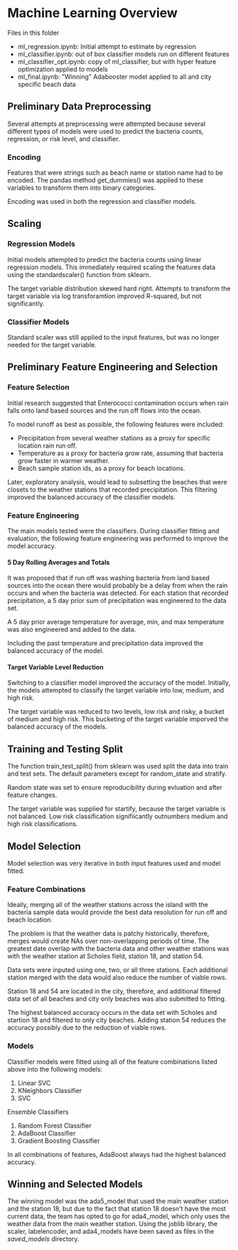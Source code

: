# Machine Learning Overview

Files in this folder
- ml_regression.ipynb: Initial attempt to estimate by regression
- ml_classifier.ipynb: out of box classifier models run on different features
- ml_classifier_opt.ipynb: copy of ml_classifier, but with hyper feature optimization applied to models
- ml_final.ipynb: "Winning" Adabooster model applied to all and city specific beach data

## Preliminary Data Preprocessing

Several attempts at preprocessing were attempted because several different types of models were used to predict the bacteria counts, regression,  or risk level, and  classifier.

### Encoding

Features that were strings such as beach name or station name had to be encoded. The pandas method get_dummies() was applied to these variables to transform them into binary categories.

Encoding was used in both the regression and classifier models.

## Scaling

### Regression Models

Initial models attempted to predict the bacteria counts using linear regression models. This immediately required scaling the features data using the standardscaler() function from sklearn.

The target variable distribution skewed hard right. Attempts to transform the target variable via log transforamtion improved R-squared, but not significantly.

### Classifier Models

Standard scaler was still applied to the input features, but was no longer needed for the target variable.

## Preliminary Feature Engineering and Selection

### Feature Selection

Initial research suggested that Enterococci contamination occurs when rain falls onto land based sources and the run off flows into the ocean. 

To model runoff as best as possible, the following features were included:
- Precipitation from several weather stations as a proxy for specific location rain run off.
- Temperature as a proxy for bacteria grow rate, assuming that bacteria grow faster in warmer weather.
- Beach sample station ids, as a proxy for beach locations.

Later, exploratory analysis, would lead to subsetting the beaches that were closets to the weather stations that recorded precipitation. This filtering improved the balanced accuracy of the classifier models.

### Feature Engineering

The main models tested were the classifiers. During classifier fitting and evaluation, the following feature engineering was performed to improve the model accuracy.

#### 5 Day Rolling Averages and Totals

It was proposed that if run off was washing bacteria from land based sources into the ocean there would probably be a delay from when the rain occurs and when the bacteria was detected. For each station that recorded precipitation, a 5 day prior sum of precipitation was engineered to the data set.

A 5 day prior average temperature for average, min, and max temperature was also engineered and added to the data.

Including the past temperature and precipitation data improved the balanced accuracy of the model.

#### Target Variable Level Reduction

Switching to a classifier model improved the accuracy of the model. Initially, the models attempted to classify the target variable into low, medium, and high risk. 

The target variable was reduced to two levels, low risk and risky, a bucket of medium and high risk. This bucketing of the target variable imporved the balanced accuracy of the models.

## Training and Testing Split

The function train_test_split() from sklearn was used split the data into train and test sets. The default parameters except for random_state and stratify.

Random state was set to ensure reproducibility during evluation and after feature changes.

The target variable was supplied for startify, because the target variable is not balanced. Low risk classification signifiicantly outnumbers medium and high risk classifications.

## Model Selection

Model selection was very iterative in both input features used and model fitted. 

### Feature Combinations

Ideally, merging all of the weather stations across the island with the bacteria sample data would provide the best data resolution for run off and beach location. 

The problem is that the weather data is patchy historically, therefore, merges would create NAs over non-overlapping periods of time. The greatest date overlap with the bacteria data and other weather stations was with the weather station at Scholes field, station 18, and station 54. 

Data sets were inputed using one, two, or all three stations. Each additional station merged with the data would also reduce the number of viable rows.

Station 18 and 54 are located in the city, therefore, and additional filtered data set of all beaches and city only beaches was also submitted to fitting.

The highest balanced accuracy occurs in the data set with Scholes and startion 18 and filtered to only city beaches. Adding station 54 reduces the accuracy possibly due to the reduction of viable rows.

### Models

Classifier models were fitted using all of the feature combinations listed above into the following models:

1. Linear SVC
2. KNeighbors Classifier
3. SVC

Ensemble Classifiers
1. Random Forest Classifier
2. AdaBoost Classifier
3. Gradient Boosting Classifier

In all combinations of features, AdaBoost always had the highest balanced accuracy.

## Winning and Selected Models

The winning model was the ada5_model that used the main weather station and the station 18, but due to the fact that station 18 doesn't have the most current data, the team has opted to go for ada4_model, which only uses the weather data from the main weather station. Using the joblib library, the scaler, labelencoder, and ada4_models have been saved as files in the *saved_models* directory.
